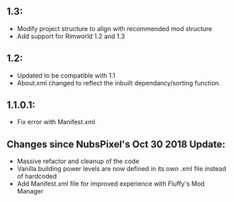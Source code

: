 ## 1.3:
- Modify project structure to align with recommended mod structure
- Add support for Rimworld 1.2 and 1.3

## 1.2:
- Updated to be compatible with 1.1
- About.xml changed to reflect the inbuilt dependancy/sorting function. 

## 1.1.0.1:
- Fix error with Manifest.xml

## Changes since NubsPixel's Oct 30 2018 Update:
- Massive refactor and cleanup of the code
- Vanilla building power levels are now defined in its own .xml file instead of hardcoded
- Add Manifest.xml file for improved experience with Fluffy's Mod Manager
